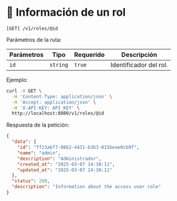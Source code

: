 # 👀 Información de un rol

```
[GET] /v1/roles/@id
```

Parámetros de la ruta:

| Parámetros | Tipo | Requerido | Descripción |
| ---------- | ---- | --------- | ----------- |
| `id` | `string` | `true` | Identificador del rol. |

Ejemplo:

```bash
curl -X GET \
  -H 'Content-Type: application/json' \
  -H 'Accept: application/json' \
  -H 'X-API-KEY: API_KEY' \
  http://localhost:8080/v1/roles/@id
```

Respuesta de la petición:

```json
{
  "data": {
    "id": "ff23a6f7-0862-4431-b3b3-015beae0cb9f",
    "name": "admin",
    "description": "Administrador",
    "created_at": "2025-03-07 14:38:11",
    "updated_at": "2025-03-07 14:38:11"
  },
  "status": 200,
  "description": "Information about the access user role"
}
```
